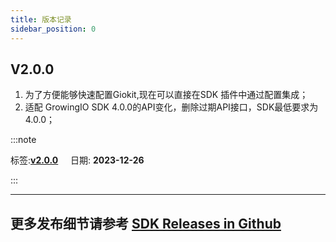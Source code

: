 ```yaml
---
title: 版本记录
sidebar_position: 0
---
```

## V2.0.0
1. 为了方便能够快速配置Giokit,现在可以直接在SDK 插件中通过配置集成；
2. 适配 GrowingIO SDK 4.0.0的API变化，删除过期API接口，SDK最低要求为4.0.0；

:::note 

 标签:**[v2.0.0](https://github.com/growingio/giokit-android/releases/tag/v2.0.0)** &nbsp;&nbsp;&nbsp;&nbsp;日期: **2023-12-26** 

:::

---
## 更多发布细节请参考 [SDK Releases in Github](https://github.com/growingio/giokit-android/releases)